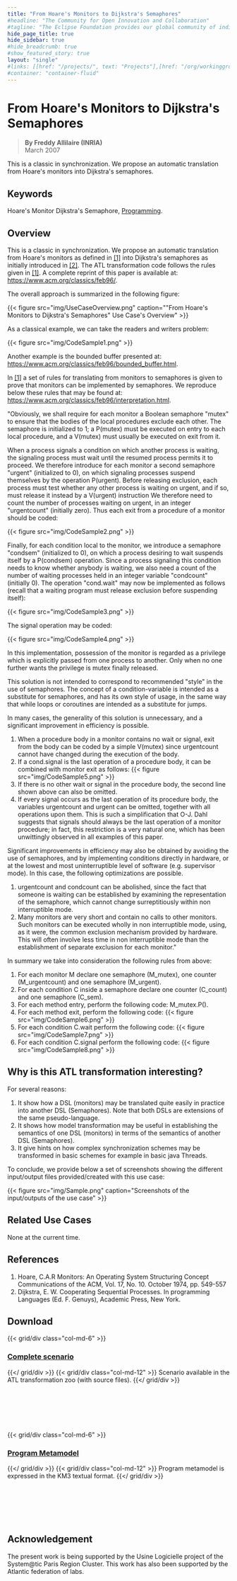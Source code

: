 ```yaml
---
title: "From Hoare's Monitors to Dijkstra's Semaphores"
#headline: "The Community for Open Innovation and Collaboration"
#tagline: "The Eclipse Foundation provides our global community of individuals and organizations with a mature, scalable, and business-friendly environment for open source software collaboration and innovation."
hide_page_title: true
hide_sidebar: true
#hide_breadcrumb: true
#show_featured_story: true
layout: "single"
#links: [[href: "/projects/", text: "Projects"],[href: "/org/workinggroups/", text: "Working Group"],[href: "/membership/", text: "Members"],[href: "/org/value", text: "Business Value"]]
#container: "container-fluid"
---
```


# From Hoare's Monitors to Dijkstra's Semaphores

> **By Freddy Allilaire (INRIA)** \
> March 2007

This is a classic in synchronization. We propose an automatic translation from Hoare's monitors into Dijkstra's semaphores.

## Keywords

Hoare's Monitor Dijkstra's Semaphore, [Programming](https://en.wikipedia.org/wiki/Programming).

## Overview

This is a classic in synchronization. We propose an automatic translation from Hoare's monitors as defined in [[1]](#references) into Dijkstra's semaphores as initially introduced in [[2]](#references). The ATL transformation code follows the rules given in [[1]](#references). A complete reprint of this paper is available at: https://www.acm.org/classics/feb96/.

The overall approach is summarized in the following figure:

{{< figure src="img/UseCaseOverview.png" caption="\"From Hoare's Monitors to Dijkstra's Semaphores\" Use Case's Overview" >}}

As a classical example, we can take the readers and writers problem:

{{< figure src="img/CodeSample1.png" >}}

Another example is the bounded buffer presented at: https://www.acm.org/classics/feb96/bounded_buffer.html.

In [[1]](#references) a set of rules for translating from monitors to semaphores is given to prove that monitors can be implemented by semaphores. We reproduce below these rules that may be found at: https://www.acm.org/classics/feb96/interpretation.html.

"Obviously, we shall require for each monitor a Boolean semaphore "mutex" to ensure that the bodies of the local procedures exclude each other. The semaphore is initialized to 1; a P(mutex) must be executed on entry to each local procedure, and a V(mutex) must usually be executed on exit from it.

When a process signals a condition on which another process is waiting, the signaling process must wait until the resumed process permits it to proceed. We therefore introduce for each monitor a second semaphore "urgent" (initialized to 0), on which signaling processes suspend themselves by the operation P(urgent). Before releasing exclusion, each process must test whether any other process is waiting on urgent, and if so, must release it instead by a V(urgent) instruction We therefore need to count the number of processes waiting on urgent, in an integer "urgentcount" (initially zero). Thus each exit from a procedure of a monitor should be coded:

{{< figure src="img/CodeSample2.png" >}}

Finally, for each condition local to the monitor, we introduce a semaphore "condsem" (initialized to 0), on which a process desiring to wait suspends itself by a P(condsem) operation. Since a process signaling this condition needs to know whether anybody is waiting, we also need a count of the number of waiting processes held in an integer variable "condcount" (initially 0). The operation "cond.wait" may now be implemented as follows (recall that a waiting program must release exclusion before suspending itself):

{{< figure src="img/CodeSample3.png" >}}

The signal operation may be coded:

{{< figure src="img/CodeSample4.png" >}}

In this implementation, possession of the monitor is regarded as a privilege which is explicitly passed from one process to another. Only when no one further wants the privilege is mutex finally released.

This solution is not intended to correspond to recommended "style" in the use of semaphores. The concept of a condition-variable is intended as a substitute for semaphores, and has its own style of usage, in the same way that while loops or coroutines are intended as a substitute for jumps.

In many cases, the generality of this solution is unnecessary, and a significant improvement in efficiency is possible.

  1. When a procedure body in a monitor contains no wait or signal, exit from the body can be coded by a simple V(mutex) since urgentcount cannot have changed during the execution of the body.
  2. If a cond.signal is the last operation of a procedure body, it can be combined with monitor exit as follows: {{< figure src="img/CodeSample5.png" >}}
  3. If there is no other wait or signal in the procedure body, the second line shown above can also be omitted.
  4. If every signal occurs as the last operation of its procedure body, the variables urgentcount and urgent can be omitted, together with all operations upon them. This is such a simplification that O-J. Dahl suggests that signals should always be the last operation of a monitor procedure; in fact, this restriction is a very natural one, which has been unwittingly observed in all examples of this paper.

Significant improvements in efficiency may also be obtained by avoiding the use of semaphores, and by implementing conditions directly in hardware, or at the lowest and most uninterruptible level of software (e.g. supervisor mode). In this case, the following optimizations are possible.

  1. urgentcount and condcount can be abolished, since the fact that someone is waiting can be established by examining the representation of the semaphore, which cannot change surreptitiously within non interruptible mode.
  2. Many monitors are very short and contain no calls to other monitors. Such monitors can be executed wholly in non interruptible mode, using, as it were, the common exclusion mechanism provided by hardware. This will often involve less time in non interruptible mode than the establishment of separate exclusion for each monitor."

In summary we take into consideration the following rules from above:

  1. For each monitor M declare one semaphore (M_mutex), one counter (M_urgentcount) and one semaphore (M_urgent).
  2. For each condition C inside a semaphore declare one counter (C_count) and one semaphore (C_sem).
  3. For each method entry, perform the following code: M_mutex.P().
  4. For each method exit, perform the following code: {{< figure src="img/CodeSample6.png" >}}
  5. For each condition C.wait perform the following code: {{< figure src="img/CodeSample7.png" >}}
  6. For each condition C.signal perform the following code: {{< figure src="img/CodeSample8.png" >}}

## Why is this ATL transformation interesting?

For several reasons:

  1. It show how a DSL (monitors) may be translated quite easily in practice into another DSL (Semaphores). Note that both DSLs are extensions of the same pseudo-language.
  2. It shows how model transformation may be useful in establishing the semantics of one DSL (monitors) in terms of the semantics of another DSL (Semaphores).
  3. It give hints on how complex synchronization schemes may be transformed in basic schemes for example in basic java Threads.

To conclude, we provide below a set of screenshots showing the different input/output files provided/created with this use case:

{{< figure src="img/Sample.png" caption="Screenshots of the input/outputs of the use case" >}}

## Related Use Cases

None at the current time.

## References

  1. Hoare, C.A.R Monitors: An Operating System Structuring Concept Communications of the ACM, Vol. 17, No. 10. October 1974, pp. 549-557
  2. Dijkstra, E. W. Cooperating Sequential Processes. In programming Languages (Ed. F. Genuys), Academic Press, New York.

##  Download

{{< grid/div class="col-md-6" >}}
### [Complete scenario](../../atltransformations/#monitor-to-semaphore)
{{</ grid/div >}}
{{< grid/div class="col-md-12" >}}
Scenario available in the ATL transformation zoo (with source files).
{{</ grid/div >}}

&nbsp;

&nbsp;

&nbsp;

{{< grid/div class="col-md-6" >}}
### [Program Metamodel](https://www.eclipse.org/gmt/am3/zoos/atlanticZoo/#Program)
{{</ grid/div >}}
{{< grid/div class="col-md-12" >}}
Program metamodel is expressed in the KM3 textual format.
{{</ grid/div >}}

&nbsp;

&nbsp;

&nbsp;

##  Acknowledgement

The present work is being supported by the Usine Logicielle project of the System@tic Paris Region Cluster. This work has also been supported by the Atlantic federation of labs.
